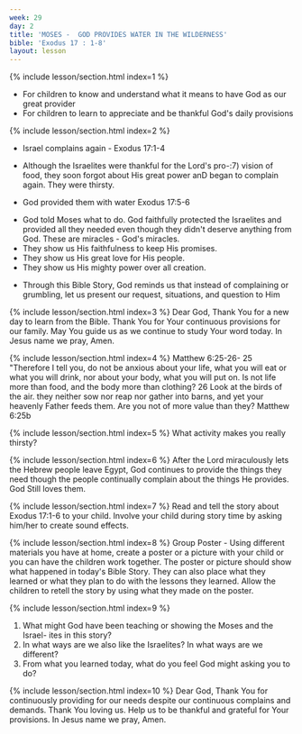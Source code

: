 ```yaml
---
week: 29
day: 2
title: 'MOSES -  GOD PROVIDES WATER IN THE WILDERNESS'
bible: 'Exodus 17 : 1-8'
layout: lesson
---
```



{% include lesson/section.html index=1 %}
- For children to know and understand what it means to have God as our great provider
- For children to learn to appreciate and be thankful God's daily provisions


{% include lesson/section.html index=2 %}
* Israel complains again - Exodus 17:1-4
- Although the Israelites were thankful for the Lord's pro-:7) vision of food, they soon forgot about His great power anD began to complain again. They were thirsty.
* God provided them with water Exodus 17:5-6
- God told Moses what to do. God faithfully protected the Israelites and provided all they needed even though they didn't deserve anything from God. These are miracles - God's miracles.
- They show us His faithfulness to keep His promises.
- They show us His great love for His people.
- They show us His mighty power over all creation.
* Through this Bible Story, God reminds us that instead of complaining or grumbling, let us present our request, situations, and question to Him


{% include lesson/section.html index=3 %}
Dear God, Thank You for a new day to learn from the Bible. Thank You for Your continuous provisions for our family. May You guide us as we continue to study Your word today. In Jesus name we pray, Amen.


{% include lesson/section.html index=4 %}
Matthew 6:25-26- 25 "Therefore I tell you, do not be anxious about your life, what you will eat or what you will drink, nor about your body, what you will put on. Is not life more than food, and the body more than clothing? 26 Look at the birds of the air. they neither sow nor reap nor gather into barns, and yet your heavenly Father feeds them. Are you not of more value than they? Matthew 6:25b


{% include lesson/section.html index=5 %}
What activity makes you really thirsty?



{% include lesson/section.html index=6 %}
After the Lord miraculously lets the Hebrew people leave Egypt, God continues to provide the things they need though the people continually complain about the things He provides. God Still loves them.



{% include lesson/section.html index=7 %}
Read and tell the story about Exodus 17:1-6 to your child. Involve your child during story time by asking him/her to create sound effects.


{% include lesson/section.html index=8 %}
Group Poster - Using different materials you have at home, create a poster or a picture with your child or you can have the children work together. The poster or picture should show what happened in today's Bible Story. They can also place what they learned or what they plan to do with the lessons they learned. Allow the children to retell the story by using what they made on the poster.


{% include lesson/section.html index=9 %}
1. What might God have been teaching or showing the Moses and the Israel- ites in this story?
2. In what ways are we also like the Israelites? In what ways are we different?
3. From what you learned today, what do you feel God might asking you to do?


{% include lesson/section.html index=10 %}
 Dear God, Thank You for continuously providing for our needs despite our continuous complains and demands. Thank You loving us. Help us to be thankful and grateful for Your provisions. In Jesus name we pray, Amen.


